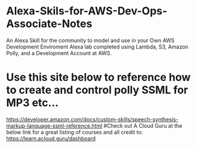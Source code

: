 # Alexa-Skils-for-AWS-Dev-Ops-Associate-Notes
An Alexa Skill for the community to model and use in your Own AWS Development Enviroment
Alexa lab completed using Lambda, S3, Amazon Polly, and a Development Account at AWS.
# Use this site below to reference how to create and control polly SSML for MP3 etc...
https://developer.amazon.com/docs/custom-skills/speech-synthesis-markup-language-ssml-reference.html
#Check out A Cloud Guru at the below link for a great listing of courses and all credit to:
https://learn.acloud.guru/dashboard

